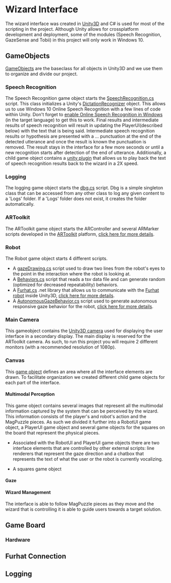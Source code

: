 # Wizard Interface
The wizard interface was created in [Unity3D](https://unity3d.com/) and C# is used for most of the scripting in the project. Although Unity allows for crossplatform development and deployment, some of the modules (Speech Recognition, GazeSense and Tobii) in this project  will only work in Windows 10.


## GameObjects
[GameObjects](https://docs.unity3d.com/ScriptReference/GameObject.html) are the baseclass for all objects in Unity3D and we use them to organize and divide our project.

### Speech Recognition
The Speech Recognition game object starts the [SpeechRecognition.cs](Assets/Scripts/SpeechRecognition.cs) script. This class initializes a Unity's [DictationRecognizer](https://docs.unity3d.com/ScriptReference/Windows.Speech.DictationRecognizer.html) object. This allows us to use Windows 10 Online Speech Recognition with a few lines of code within Unity. Don't forget to [enable Online Speech Recognition in Windows](https://privacy.microsoft.com/en-US/windows-10-speech-inking-typing-and-privacy-faq) (in the target language) to get this to work. Final results and intermediate results of speech recognition will result in updating the PlayerUI(described below) with the text that is being said. Intermediate speech recognition results or hypothesis are presented with a … punctuation at the end of the detected utterance and once the result is known the punctuation is removed. The result stays in the interface for a few more seconds or until a new recognition starts after detection of the end of utterance. Additionally, a child game object contains a [unity plugin](https://assetstore.unity.com/packages/tools/audio/rt-voice-pro-41068) that allows us to play back the text of speech recognition results back to the wizard in a 2X speed.

### Logging
The logging game object starts the [dbg.cs](Assets/Scripts/Dbg.cs) script. Dbg is a simple singleton class that can be accessed from any other class to log any given content to a 'Logs' folder. If a 'Logs' folder does not exist, it creates the folder automatically.

### ARToolkit
The ARToolkit game object starts the ARController and several ARMarker scripts developed in the [ARToolkit](https://github.com/artoolkit/arunity5) platform, [click here for more details](ARToolkit.md).

### Robot
The Robot game object starts 4 different scripts. 
- A [gazeDrawing.cs](Assets/Scripts/GazeDrawing.cs) script used to draw two lines from the robot's eyes to the point in the interaction where the robot is looking at. 
- A [Behaviors.cs](Assets/Scripts/Behaviors.cs) script that reads a tsv data file and can generate random (optimized for decreased repeatability) behaviors. 
- A [Furhat.cs](Assets/Scripts/Furhat.cs) .net library that allows us to communicate with the [Furhat robot](http://www.furhatrobotics.com) inside Unity3D, [click here for more details](Furhat.md). 
- A [AutonomousGazeBehavior.cs](Assets/Scripts/AutonomousGazeBehavior.cs) script used to generate autonomous responsive gaze behavior for the robot, [click here for more details](ResponsiveGaze.md).

### Main Camera
This gameobject contains the [Unity3D camera](https://docs.unity3d.com/ScriptReference/Camera.html) used for displaying the user interface in a secondary display. The main display is reserved for the ARToolkit camera. As such, to run this project you will require 2 different monitors (with a recommended resolution of 1080p).

### Canvas
This [game object](https://docs.unity3d.com/Manual/UICanvas.html) defines an area where all the interface elements are drawn. To facilitate organization we created different child game objects for each part of the interface.

#### Multimodal Perception
This game object contains several images that represent all the multimodal information captured by the system that can be perceived by the wizard. This information consists of the player's and robot's action and the MagPuzzle pieces. As such we divided it further into a RobotUI game object, a PlayerUI game object and several game objects for the squares on the board that represent the physical pieces.

- Associated with the RobotUI and PlayerUI game objects there are two interface elements that are controlled by other external scripts: line renderers that represent the gaze direction and a chatbox that represents the text of what the user or the robot is currently vocalizing.

- A squares game object

#### Gaze


#### Wizard Management


The interface is able to follow MagPuzzle pieces as they move and the wizard that is controlling it is able to guide users towards a target solution.

## Game Board

### Hardware


## Furhat Connection

## Logging